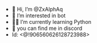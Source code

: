 - 👋 Hi, I’m @ZxAlphAq
- 🤖 I’m interested in bot
- ✍🏻 I’m currently learning Python
- 🥂 you can find me in discord 
- Id: <@!906560626128723988>


<!---
ZxAlphAq/ZxAlphAq is a ✨ special ✨ repository because its `README.md` (this file) appears on your GitHub profile.
You can click the Preview link to take a look at your changes.
--->
